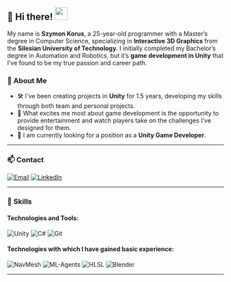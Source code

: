 ## 🌟 Hi there! <img src="https://media.giphy.com/media/hvRJCLFzcasrR4ia7z/giphy.gif" width="30px">

My name is **Szymon Korus**, a 25-year-old programmer with a Master’s degree in Computer Science, specializing in **Interactive 3D Graphics** from the **Silesian University of Technology**. I initially completed my Bachelor’s degree in Automation and Robotics, but it’s **game development in Unity** that I’ve found to be my true passion and career path.

### 🚀 About Me

- 🛠️ I've been creating projects in **Unity** for 1.5 years, developing my skills through both team and personal projects.
- 🌱 What excites me most about game development is the opportunity to provide entertainment and watch players take on the challenges I’ve designed for them.
- 🎯 I am currently looking for a position as a **Unity Game Developer**.

---

### 📫 Contact

[![Email](https://img.shields.io/badge/Email-D14836?style=flat&logo=gmail&logoColor=white)](mailto:szymon.korus.it@gmail.com)
[![LinkedIn](https://img.shields.io/badge/LinkedIn-0077B5?style=flat&logo=linkedin&logoColor=white)](www.linkedin.com/in/szymon-korus111)

---

### 💼 Skills

#### Technologies and Tools:

![Unity](https://img.shields.io/badge/Unity-100000?style=for-the-badge&logo=unity&logoColor=white)
![C#](https://img.shields.io/badge/C%23-239120?style=for-the-badge&logo=c-sharp&logoColor=white)
![Git](https://img.shields.io/badge/Git-F05032?style=for-the-badge&logo=git&logoColor=white)

#### Technologies with which I have gained basic experience:

![NavMesh](https://img.shields.io/badge/NavMesh-007ACC?style=for-the-badge&logo=unity&logoColor=white)
![ML-Agents](https://img.shields.io/badge/ML--Agents-00FFAA?style=for-the-badge&logo=unity&logoColor=white)
![HLSL](https://img.shields.io/badge/HLSL-5C2D91?style=for-the-badge&logo=visual-studio&logoColor=white)
![Blender](https://img.shields.io/badge/Blender-F5792A?style=for-the-badge&logo=blender&logoColor=white)

---


